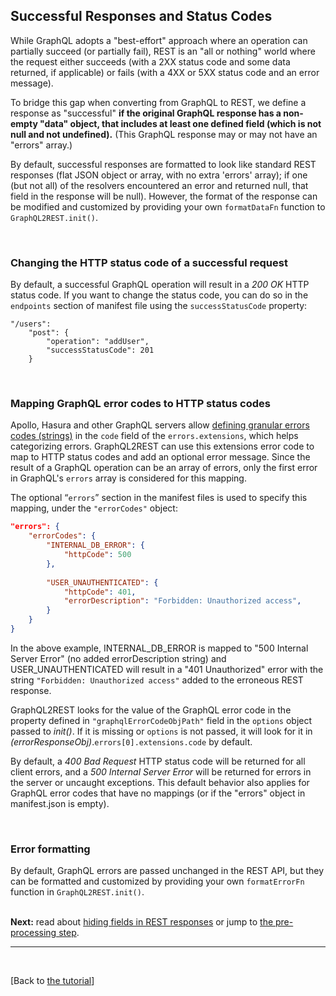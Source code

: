 ## Successful Responses and Status Codes

While GraphQL adopts a "best-effort" approach where an operation can partially succeed (or partially fail), REST is an "all or nothing" world where the request either succeeds (with a 2XX status code and some data returned, if applicable) or fails (with a 4XX or 5XX status code and an error message).

To bridge this gap when converting from GraphQL to REST, we define a response as "successful" **if the original GraphQL response has a non-empty "data" object, that includes at least one defined field (which is not null and not undefined).** (This GraphQL response may or may not have an "errors" array.)

By default, successful responses are formatted to look like standard REST responses (flat JSON object or array, with no extra 'errors' array); if one (but not all) of the resolvers encountered an error and returned null, that field in the response will be null). However, the format of the response can be modified and customized by providing your own `formatDataFn` function to `GraphQL2REST.init()`.


<br>

### Changing the HTTP status code of a successful request
By default, a successful GraphQL operation will result in a *200 OK* HTTP status code. If you want to change the status code, you can do so in the `endpoints` section of manifest file using the `successStatusCode` property: 

```
"/users": 
	"post": {
		"operation": "addUser",
		"successStatusCode": 201 
	}
```
<br>

### Mapping GraphQL error codes to HTTP  status codes
Apollo, Hasura and other GraphQL servers allow [defining granular errors codes (strings)](https://www.apollographql.com/docs/apollo-server/data/errors/#codes) in the `code` field of the `errors.extensions`,  which helps categorizing errors. GraphQL2REST can use this extensions error code to map to HTTP status codes and add an optional error message. Since the result of a GraphQL operation can be an array of errors, only the first error in GraphQL's `errors` array is considered for this mapping. 



The optional “`errors`” section in the manifest files is used to specify this mapping, under the `"errorCodes"` object:
```json
"errors": {
	"errorCodes": {
		"INTERNAL_DB_ERROR": {
			"httpCode": 500 
		},
		
		"USER_UNAUTHENTICATED": {
			"httpCode": 401,
			"errorDescription": "Forbidden: Unauthorized access",
		}
	}
}  
```
In the above example, INTERNAL_DB_ERROR is mapped to "500 Internal Server Error" (no added errorDescription string) and USER_UNAUTHENTICATED will result in a "401 Unauthorized" error with the string `"Forbidden: Unauthorized access"` added to the erroneous REST response.

GraphQL2REST looks for the value of the GraphQL error code in the property defined in `"graphqlErrorCodeObjPath"` field in the `options` object passed to *init()*. If it is missing or `options` is not passed, it will look for it in *(errorResponseObj)*.`errors[0].extensions.code` by default. 

By default, a  _400 Bad Request_  HTTP status code will be returned for all client errors, and a  _500 Internal Server Error_  will be returned for errors in the server or uncaught exceptions. This default behavior also applies for GraphQL error codes that have no mappings (or if the "errors" object in manifest.json is empty).


<br>

### Error formatting
By default, GraphQL errors are passed unchanged in the REST API, but they can be formatted and customized by providing your own `formatErrorFn` function in `GraphQL2REST.init()`. 
<br>
<br>
 
**Next:** read about [hiding fields in REST responses](Hiding%20fields%20in%20REST%20responses.md) or jump to [the pre-processing step](Pre-processing%20step.md).


---


<br>

[Back to [the tutorial](https://github.com/sisense/graphql2rest#tutorial)]
 
